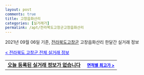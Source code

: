 ```yaml
---
layout: post
comments: true
title: 고창읍화산리
categories: [실거래가]
permalink: /apt/전라북도고창군고창읍화산리
---
```


2021년 09월 06일 기준, <a href="/apt/전라북도고창군">전라북도고창군</a> 고창읍화산리 한달간 실거래 정보

<a style="color: blue;" href="/apt/전라북도고창군">< 전라북도 고창군 전체 실거래 정보</a>
<!---- start ---->
<table>
  <tr>
    <td colspan="4" style="font-weight: bold;"><a href="/apt/전라북도고창군고창읍화산리{name_without_space}">오늘 등록된 실거래 정보가 없습니다</a> &nbsp;&nbsp;&nbsp; <a style="color: blue; font-size: smaller;" href="/apt/전라북도고창군고창읍화산리{name_without_space}">면적별 최고가 ></a></td>
  </tr>
    
</table>
<!---- end ---->
    